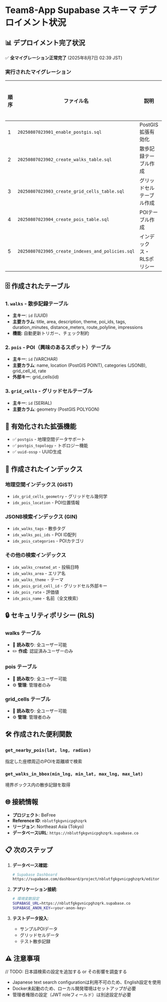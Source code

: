 # Team8-App Supabase スキーマ デプロイメント状況

## 📊 デプロイメント完了状況

✅ **全マイグレーション正常完了** (2025年8月7日 02:39 JST)

### 実行されたマイグレーション

| 順序 | ファイル名 | 説明 | ステータス |
|------|------------|------|-----------|
| 1 | `20250807023901_enable_postgis.sql` | PostGIS拡張有効化 | ✅ 完了 |
| 2 | `20250807023902_create_walks_table.sql` | 散歩記録テーブル作成 | ✅ 完了 |
| 3 | `20250807023903_create_grid_cells_table.sql` | グリッドセルテーブル作成 | ✅ 完了 |
| 4 | `20250807023904_create_pois_table.sql` | POIテーブル作成 | ✅ 完了 |
| 5 | `20250807023905_create_indexes_and_policies.sql` | インデックス・RLSポリシー | ✅ 完了 |

## 🗄️ 作成されたテーブル

### 1. `walks` - 散歩記録テーブル
- **主キー**: `id` (UUID)
- **主要カラム**: title, area, description, theme, poi_ids, tags, duration_minutes, distance_meters, route_polyline, impressions
- **機能**: 自動更新トリガー、チェック制約

### 2. `pois` - POI（興味のあるスポット）テーブル
- **主キー**: `id` (VARCHAR)
- **主要カラム**: name, location (PostGIS POINT), categories (JSONB), grid_cell_id, rate
- **外部キー**: grid_cells(id)

### 3. `grid_cells` - グリッドセルテーブル
- **主キー**: `id` (SERIAL)
- **主要カラム**: geometry (PostGIS POLYGON)

## 🚀 有効化された拡張機能

- ✅ `postgis` - 地理空間データサポート
- ✅ `postgis_topology` - トポロジー機能
- ✅ `uuid-ossp` - UUID生成

## 📐 作成されたインデックス

### 地理空間インデックス (GiST)
- `idx_grid_cells_geometry` - グリッドセル幾何学
- `idx_pois_location` - POI位置情報

### JSONB検索インデックス (GIN)
- `idx_walks_tags` - 散歩タグ
- `idx_walks_poi_ids` - POI ID配列
- `idx_pois_categories` - POIカテゴリ

### その他の検索インデックス
- `idx_walks_created_at` - 投稿日時
- `idx_walks_area` - エリア名
- `idx_walks_theme` - テーマ
- `idx_pois_grid_cell_id` - グリッドセル外部キー
- `idx_pois_rate` - 評価値
- `idx_pois_name` - 名前（全文検索）

## 🔒 セキュリティポリシー (RLS)

### walks テーブル
- 👀 **読み取り**: 全ユーザー可能
- ✏️ **作成**: 認証済みユーザーのみ

### pois テーブル
- 👀 **読み取り**: 全ユーザー可能
- ⚙️ **管理**: 管理者のみ

### grid_cells テーブル
- 👀 **読み取り**: 全ユーザー可能
- ⚙️ **管理**: 管理者のみ

## 🛠️ 作成された便利関数

### `get_nearby_pois(lat, lng, radius)`
指定した座標周辺のPOIを距離順で検索

### `get_walks_in_bbox(min_lng, min_lat, max_lng, max_lat)`
境界ボックス内の散歩記録を取得

## 🌐 接続情報

- **プロジェクト**: BeFree
- **Reference ID**: `nblutfgkgvnicpghzqrk`
- **リージョン**: Northeast Asia (Tokyo)
- **データベースURL**: `https://nblutfgkgvnicpghzqrk.supabase.co`

## 📋 次のステップ

1. **データベース確認**:
   ```bash
   # Supabase Dashboard
   https://supabase.com/dashboard/project/nblutfgkgvnicpghzqrk/editor
   ```

2. **アプリケーション接続**:
   ```bash
   # 環境変数設定
   SUPABASE_URL=https://nblutfgkgvnicpghzqrk.supabase.co
   SUPABASE_ANON_KEY=<your-anon-key>
   ```

3. **テストデータ投入**:
   - サンプルPOIデータ
   - グリッドセルデータ
   - テスト散歩記録

## ⚠️ 注意事項

// TODO: 日本語検索の設定を追加する or その影響を調査する
- Japanese text search configurationは利用不可のため、English設定を使用
- Docker未起動のため、ローカル開発環境はセットアップが必要
- 管理者権限の設定（JWT roleフィールド）は別途設定が必要
